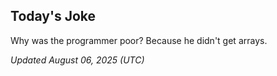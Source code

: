## Today's Joke
Why was the programmer poor? Because he didn't get arrays.

*Updated August 06, 2025 (UTC)*
